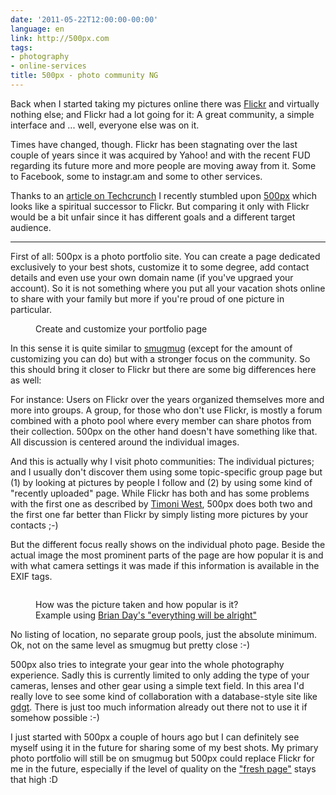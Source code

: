 ```yaml
---
date: '2011-05-22T12:00:00-00:00'
language: en
link: http://500px.com
tags:
- photography
- online-services
title: 500px - photo community NG
---
```



Back when I started taking my pictures online there was
[Flickr](http://flickr.com) and virtually nothing else; and Flickr had a lot
going for it: A great community, a simple interface and ... well, everyone
else was on it.

Times have changed, though. Flickr has been stagnating over the last couple of
years since it was acquired by Yahoo! and with the recent FUD regarding its
future more and more people are moving away from it. Some to Facebook, some to
instagr.am and some to other services.

Thanks to an [article on
Techcrunch](http://techcrunch.com/2011/05/18/flickr-designer-publicly-criticizes-flickrs-design/)
I recently stumbled upon [500px](http://500px.com) which looks like a
spiritual successor to Flickr. But comparing it only with Flickr would be a
bit unfair since it has different goals and a different target audience.

----------------------------

First of all: 500px is a photo portfolio site. You can create a page dedicated
exclusively to your best shots, customize it to some degree, add contact
details and even use your own domain name (if you've upgraed your account).
So it is not something where you put all your vacation shots online to share
with your family but more if you're proud of one picture in particular.

<figure>
<img src="/media/2011/portfolio.png" alt="" />
<figcaption>Create and customize your portfolio page</figcaption>
</figure>

In this sense it is quite similar to [smugmug](http://smugmug.com) (except for
the amount of customizing you can do) but with a stronger focus on the
community. So this should bring it closer to Flickr but there are some big
differences here as well:

For instance: Users on Flickr over the years organized themselves more and
more into groups. A group, for those who don't use Flickr, is mostly a forum
combined with a photo pool where every member can share photos from their
collection. 500px on the other hand doesn't have something like that. All
discussion is centered around the individual images.

And this is actually why I visit photo communities: The individual pictures;
and I usually don't discover them using some topic-specific group page but (1)
by looking at pictures by people I follow and (2) by using some kind of
"recently uploaded" page. While Flickr has both and has some problems with the
first one as described by [Timoni
West](http://blog.timoni.org/post/5557930029/the-most-important-page-on-flickr),
500px does both two and the first one far better than Flickr by simply listing
more pictures by your contacts ;-)

But the different focus really shows on the individual photo page. Beside the actual
image the most prominent parts of the page are how popular it is and with what
camera settings it was made if this information is available in the EXIF tags.

<figure>
    <img src="/media/2011/details.png" alt="" />
    <figcaption><p>How was the picture taken and how popular is
    it? <br />Example using <a href="http://500px.com/photo/660096">Brian Day's "everything will be alright"</a></p></figcaption>
</figure>

No listing of location, no separate group pools, just the absolute minimum.
Ok, not on the same level as smugmug but pretty close :-)

500px also tries to integrate your gear into the whole photography experience.
Sadly this is currently limited to only adding the type of your cameras,
lenses and other gear using a simple text field. In this area I'd really love
to see some kind of collaboration with a database-style site like
[gdgt](http://gdgt.com). There is just too much information already out there
not to use it if somehow possible :-)

I just started with 500px a couple of hours ago but I can definitely see
myself using it in the future for sharing some of my best shots. My primary
photo portfolio will still be on smugmug but 500px could replace Flickr for me
in the future, especially if the level of quality on the ["fresh
page"](http://500px.com/fresh?period=today) stays that high :D
